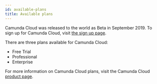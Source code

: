 ```yaml
---
id: available-plans
title: Available plans
---
```


Camunda Cloud was released to the world as Beta in September 2019. To sign up for Camunda Cloud, visit [the sign up page](https://accounts.cloud.camunda.io/signup).

There are three plans available for Camunda Cloud:

- Free Trial
- Professional
- Enterprise

For more information on Camunda Cloud plans, visit the Camunda Cloud [product page](https://camunda.com/products/cloud/).
